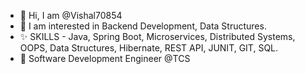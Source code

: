 - 👋 Hi, I am @Vishal70854
- 👀 I am interested in Backend Development, Data Structures.
- ✨ SKILLS - Java, Spring Boot, Microservices, Distributed Systems, OOPS, Data Structures, Hibernate, REST API, JUNIT, GIT, SQL.
- 💞️ Software Development Engineer @TCS

<!---
Vishal70854/Vishal70854 is a ✨ special ✨ repository because its `README.md` (this file) appears on your GitHub profile.
You can click the Preview link to take a look at your changes.
--->
